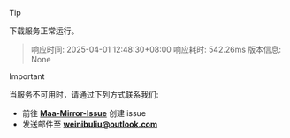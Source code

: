 > [!TIP]
下载服务正常运行。


> 响应时间: 2025-04-01 12:48:30+08:00
> 响应耗时: 542.26ms
> 版本信息: None

> [!IMPORTANT]
> 当服务不可用时，请通过下列方式联系我们: 
> - 前往 **[Maa-Mirror-Issue](https://github.com/MaaMirror/Maa-Mirror-Issue/issues)** 创建 issue
> - 发送邮件至 **<a href="mailto:weinibuliu@outlook.com">weinibuliu@outlook.com</a>**